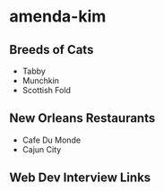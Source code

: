 # amenda-kim

## Breeds of Cats
* Tabby
* Munchkin
* Scottish Fold

## New Orleans Restaurants
* Cafe Du Monde
* Cajun City

## Web Dev Interview Links
